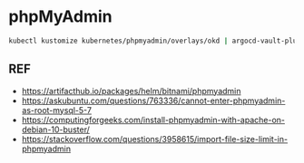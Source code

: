 # phpMyAdmin

```bash
kubectl kustomize kubernetes/phpmyadmin/overlays/okd | argocd-vault-plugin generate - | kubectl apply -f -
```

## REF

- <https://artifacthub.io/packages/helm/bitnami/phpmyadmin>
- <https://askubuntu.com/questions/763336/cannot-enter-phpmyadmin-as-root-mysql-5-7>
- <https://computingforgeeks.com/install-phpmyadmin-with-apache-on-debian-10-buster/>
- <https://stackoverflow.com/questions/3958615/import-file-size-limit-in-phpmyadmin>
